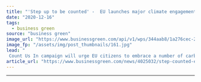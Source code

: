 ```yaml
---
title: "'Step up to be counted' -  EU launches major climate engagement campaign"
date: "2020-12-16"
tags: 
  - business green
source: "business green"
image_url: "https://www.businessgreen.com/api/v1/wps/344aab8/1a276cec-251c-472b-81db-6d297feedb95/2/FVP-picture-new-185x114.jpg"
image_fp: "/assets/img/post_thumbnails/161.jpg"
lead: "
 Count Us In campaign will urge EU citizens to embrace a number of carbon cutting measures, such as reducing food waste, travelling by bike and foot, and investing in better home insulation ..."
article_url: "https://www.businessgreen.com/news/4025032/step-counted-eu-launches-major-climate-engagement-campaign"
---
```


---
